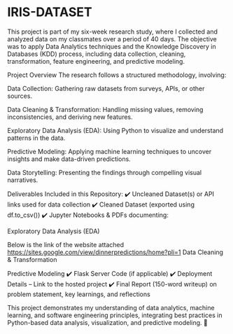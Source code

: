 # IRIS-DATASET
This project is part of my six-week research study, where I collected and analyzed data on my classmates over a period of 40 days. The objective was to apply Data Analytics techniques and the Knowledge Discovery in Databases (KDD) process, including data collection, cleaning, transformation, feature engineering, and predictive modeling.

Project Overview
The research follows a structured methodology, involving:

Data Collection: Gathering raw datasets from surveys, APIs, or other sources.

Data Cleaning & Transformation: Handling missing values, removing inconsistencies, and deriving new features.

Exploratory Data Analysis (EDA): Using Python to visualize and understand patterns in the data.

Predictive Modeling: Applying machine learning techniques to uncover insights and make data-driven predictions.

Data Storytelling: Presenting the findings through compelling visual narratives.

Deliverables Included in this Repository:
✔️ Uncleaned Dataset(s) or API links used for data collection
✔️ Cleaned Dataset (exported using df.to_csv())
✔️ Jupyter Notebooks & PDFs documenting:

Exploratory Data Analysis (EDA)


Below is the link of the website attached
https://sites.google.com/view/dinnerpredictions/home?pli=1
Data Cleaning & Transformation

Predictive Modeling
✔️ Flask Server Code (if applicable)
✔️ Deployment Details – Link to the hosted project
✔️ Final Report (150-word writeup) on problem statement, key learnings, and reflections

This project demonstrates my understanding of data analytics, machine learning, and software engineering principles, integrating best practices in Python-based data analysis, visualization, and predictive modeling. 🚀
